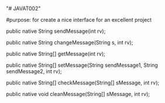 "# JAVAT002" 

#purpose: for create a nice interface for an excellent project

public native String sendMessage(int rv);

public native String changeMessage(String s, int rv);

public native String[] getMessage(int rv);

public native String[] setMessage(String sendMessage1, String sendMessage2, int rv);

public native String[] checkMessage(String[] sMessage, int rv);

public native void cleanMessage(String[] sMessage, int rv);
